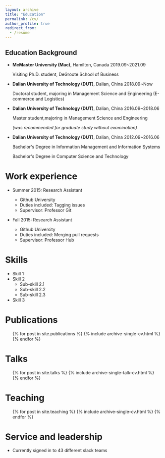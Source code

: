```yaml
---
layout: archive
title: "Education"
permalink: /cv/
author_profile: true
redirect_from:
  - /resume
---
```


## Education Background

* **McMaster University (Mac)**, Hamilton, Canada    2019.09~2021.09

  Visiting Ph.D. student, DeGroote School of Business
  
* **Dalian University of Technology (DUT)**, Dalian, China    2018.09~Now

  Doctoral student, majoring in Management Science and Engineering (E-commerce and Logistics)
 
* **Dalian University of Technology (DUT)**, Dalian, China    2016.09~2018.06

  Master student,majoring in Management Science and Engineering
  
  *(was recommended for graduate study without examination)*
  
* **Dalian University of Technology (DUT)**, Dalian, China    2012.09~2016.06

  Bachelor's Degree in Information Management and Information Systems
  
  Bachelor's Degree in Computer Science and Technology


Work experience
======
* Summer 2015: Research Assistant
  * Github University
  * Duties included: Tagging issues
  * Supervisor: Professor Git

* Fall 2015: Research Assistant
  * Github University
  * Duties included: Merging pull requests
  * Supervisor: Professor Hub
  
Skills
======
* Skill 1
* Skill 2
  * Sub-skill 2.1
  * Sub-skill 2.2
  * Sub-skill 2.3
* Skill 3

Publications
======
  <ul>{% for post in site.publications %}
    {% include archive-single-cv.html %}
  {% endfor %}</ul>
  
Talks
======
  <ul>{% for post in site.talks %}
    {% include archive-single-talk-cv.html %}
  {% endfor %}</ul>
  
Teaching
======
  <ul>{% for post in site.teaching %}
    {% include archive-single-cv.html %}
  {% endfor %}</ul>
  
Service and leadership
======
* Currently signed in to 43 different slack teams
